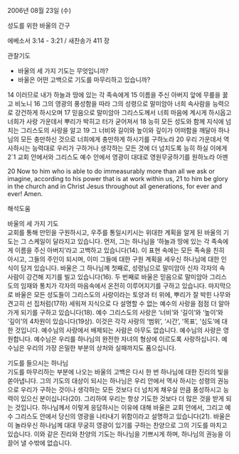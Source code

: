 2006년 08월 23일 (수)

성도를 위한 바울의 간구



에베소서 3:14 - 3:21 / 새찬송가 411 장


관찰기도
- 바울의 세 가지 기도는 무엇입니까?
- 바울은 어떤 고백으로 기도를 마무리하고 있습니까?

14 이러므로 내가 하늘과 땅에 있는 각 족속에게 15 이름을 주신 아버지 앞에 무릎을 꿇고 비노니 16 그의 영광의 풍성함을 따라 그의 성령으로 말미암아 너희 속사람을 능력으로 강건하게 하시오며 17 믿음으로 말미암아 그리스도께서 너희 마음에 계시게 하시옵고 너희가 사랑 가운데서 뿌리가 박히고 터가 굳어져서 18 능히 모든 성도와 함께 지식에 넘치는 그리스도의 사랑을 알고 19 그 너비와 길이와 높이와 깊이가 어떠함을 깨달아 하나님의 모든 충만하신 것으로 너희에게 충만하게 하시기를 구하노라 20 우리 가운데서 역사하시는 능력대로 우리가 구하거나 생각하는 모든 것에 더 넘치도록 능히 하실 이에게 2`1 교회 안에서와 그리스도 예수 안에서 영광이 대대로 영원무궁하기를 원하노라 아멘 

20  Now to him who is able to do immeasurably more than all we ask or imagine, according to his power that is at work within us, 21  to him be glory in the church and in Christ Jesus throughout all generations, for ever and ever! Amen.

해석도움





바울의 세 가지 기도  
교회를 통해 만민을 구원하시고, 우주를 통일시키시는 위대한 계획을 알게 된 바울의 기도는 그 스케일이 달라지고 있습니다. 먼저, 그는 하나님을 ‘하늘과 땅에 있는 각 족속에게 이름을 주신 아버지’라고 고백하고 있습니다(14). 이 표현 속에는 모든 족속을 친히 아시고, 그들의 주인이 되시며, 이미 그들에 대한 구원 계획을 세우신 하나님에 대한 인식이 담겨 있습니다. 바울은 그 하나님께 첫째로, 성령님으로 말미암아 신자 각자의 속 사람이 강건해 지기를 빌고 있습니다(16). 두 번째로 바울은 믿음으로 말미암아 그리스도의 임재와 통치가 각자의 마음속에서 온전히 이루어지기를 구하고 있습니다. 마지막으로 바울은 모든 성도들이 그리스도의 사랑이라는 토양과 터 위에, 뿌리가 잘 박힌 나무와 견고히 선 집처럼(17하) 세워져 지식으로 다 설명할 수 없는 예수의 사랑을 점점 더 알아가게 되기를 구하고 있습니다(18). 예수 그리스도의 사랑은 ‘너비’와 ‘길이’와 ‘높이’와 ‘깊이’의 4차원이 있습니다(19상). 이것은 각각 사랑의 ‘범위’, ‘시간’, ‘목표’, ‘심도’에 대한 것입니다. 예수님의 사랑에서 배제되는 사람은 아무도 없습니다. 예수님의 사랑은 영원합니다. 예수님은 우리를 하나님의 완전한 자녀의 형상에 이르도록 사랑하십니다. 예수님은 우리의 가장 은밀한 부분의 상처와 실패까지도 품으십니다. 

기도를 들으시는 하나님  
기도를 마무리하는 부분에 나오는 바울의 고백은 다시 한 번 하나님에 대한 진리의 빛을 쏟아냅니다. 그의 기도의 대상이 되시는 하나님은 우리 안에서 역사 하시는 성령의 권능으로 우리가 구하는 것이나 생각하는 모든 것보다 더 넘치게 채우실 만큼 풍성하시고 능력이 있으신 분이십니다(20). 그리하여 우리는 항상 기도한 것보다 더 많은 것을 받게 되는 것입니다. 하나님께서 이렇게 응답하시는 이유에 대해 바울은 교회 안에서, 그리고 예수 그리스도 안에서 당신의 영광을 나타내기 위함이라고 설명하고 있습니다(21). 바울은 이 놀라우신 하나님께 대대 무궁히 영광이 있기를 구하는 찬양으로 그의 기도를 마치고 있습니다. 이와 같은 진리와 찬양의 기도는 하나님을 기쁘시게 하며, 하나님의 권능을 이끌어 낼 수밖에 없습니다.